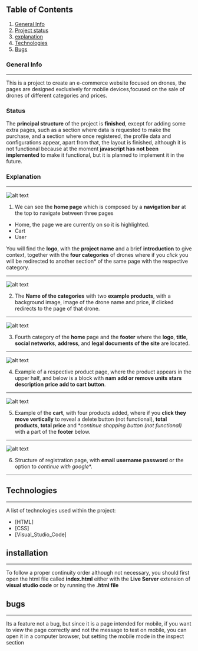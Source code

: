 ## Table of Contents
1. [General Info](#general-info)
2. [Project status](#status)
3. [explanation](#explanation)
4. [Technologies](#Technologies)
5. [Bugs](#bugs)

### General Info
***
This is a project to create an e-commerce website focused on drones, the pages are designed exclusively for mobile devices,focused on the sale of drones of different categories and prices.
### Status
The **principal structure** of the project is **finished**, except for adding some extra pages, such as a section where data is requested to make the purchase, and a section where once registered, the profile data and configurations appear, apart from that, the layout is finished, although it is not functional because at the moment **javascript has not been implemented** to make it functional, but it is planned to implement it in the future.
### Explanation
***
![alt text](image.png)
1. We can see the **home page** which is composed by a **navigation bar** at the top to navigate between three pages 
* Home, the page we are currently on so it is highlighted.
* Cart
* User

You will find the **logo**, with the **project name** and a brief **introduction** to give context, together with the **four categories** of drones where if you *click* you will be redirected to another section* of the same page with the respective category.
***
![alt text](image-1.png)

2. The **Name of the categories** with two **example products**, with a background image, image of the drone name and price, if clicked redirects to the page of that drone.
***
![alt text](image-2.png)

3. Fourth category of the **home** page and the **footer** where the **logo**, **title**, **social networks**, **address**, and **legal documents of the site** are located.
***
![alt text](image-3.png)

4. Example of a respective product page, where the product appears in the upper half, and below is a block with **nam** **add or remove units** **stars** **description** **price** **add to cart button**.
***
![alt text](image-4.png)

5. Example of the **cart**, with four products added, where if you **click they move vertically** to reveal a delete button (not functional), **total products**, **total price** and **continue shopping button (not functional)* with a part of the **footer** below.
***
![alt text](image-5.png)

6. Structure of registration page, with **email** **username** **password** or the option to *continue with google**.
***
## Technologies
***
A list of technologies used within the project:
* [HTML]
* [CSS]
* [Visual_Studio_Code]
## installation
***
To follow a proper continuity order although not necessary, you should first open the html file called **index.html** either with the **Live Server** extension of **visual studio code** or by running the **.html file**

## bugs
***
Its a feature not a bug, but since it is a page intended for mobile, if you want to view the page correctly and not the message to test on mobile, you can open it in a computer browser, but setting the mobile mode in the inspect section
